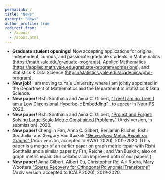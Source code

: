 ```yaml
---
permalink: /
title: "News"
excerpt: "News"
author_profile: true
redirect_from: 
  - /about/
  - /about.html
---
```



- __Graduate student openings!__ Now accepting applications for original, independent, curious, and passionate graduate students in Mathematics (https://math.yale.edu/graduate-programs), Applied Mathematics (https://applied.math.yale.edu/graduate-program/admissions), and Statistics & Data Science (https://statistics.yale.edu/academics/phd-program).
- __New job!__ I am moving to Yale University where I am jointly appointed in the Department of Mathematics and the Department of Statistics & Data Science.
- __New paper!__ Rishi Sonthalia and Anna C. Gilbert, ["Tree! I am no Tree! I am a Low Dimensional Hyperbolic Embedding" ](https://arxiv.org/abs/2005.03847), to appear in NeurIPS 2020.
- __New paper!__ Rishi Sonthalia and Anna C. Gilbert, ["Project and Forget: Solving Large-Scale Metric Constrained Problems" ](https://arxiv.org/abs/2005.03853)(Arxiv version, in submission), 2020.
- __New paper!__ Chenglin Fan, Anna C. Gilbert, Benjamin Raichel, Rishi Sonthalia, and Gregory Van Buskirk ["Generalized Metric Repair on Graphs" ](https://arxiv.org/abs/1908.08411)(Arxiv version, accepted to SWAT 2020), 2019-2020. (This paper is a merger of an earlier paper on graph metric repair with Rishi Sonthalia and a similar paper by Fan, Raichel, and Van Buskirk, also on graph metric repair. Our collaboration improved both of our papers.)
- __New paper!__ Anna Gilbert, Albert Gu, Christopher Re, Atri Rudra, Mary Wootters ["Sparse Recovery for Orthogonal Polynomial Transforms" ](https://arxiv.org/abs/1907.08362)(Arxiv version, accepted to ICALP 2020), 2019-2020.



